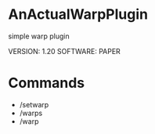 # AnActualWarpPlugin
simple warp plugin

VERSION: 1.20
SOFTWARE: PAPER

# Commands
- /setwarp 
- /warps
- /warp 
